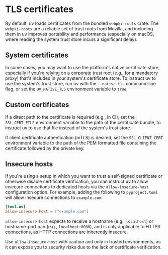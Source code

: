 # TLS certificates

By default, uv loads certificates from the bundled `webpki-roots` crate. The `webpki-roots` are a
reliable set of trust roots from Mozilla, and including them in uv improves portability and
performance (especially on macOS, where reading the system trust store incurs a significant delay).

## System certificates

In some cases, you may want to use the platform's native certificate store, especially if you're
relying on a corporate trust root (e.g., for a mandatory proxy) that's included in your system's
certificate store. To instruct uv to use the system's trust store, run uv with the `--native-tls`
command-line flag, or set the `UV_NATIVE_TLS` environment variable to `true`.

## Custom certificates

If a direct path to the certificate is required (e.g., in CI), set the `SSL_CERT_FILE` environment
variable to the path of the certificate bundle, to instruct uv to use that file instead of the
system's trust store.

If client certificate authentication (mTLS) is desired, set the `SSL_CLIENT_CERT` environment
variable to the path of the PEM formatted file containing the certificate followed by the private
key.

## Insecure hosts

If you're using a setup in which you want to trust a self-signed certificate or otherwise disable
certificate verification, you can instruct uv to allow insecure connections to dedicated hosts via
the `allow-insecure-host` configuration option. For example, adding the following to
`pyproject.toml` will allow insecure connections to `example.com`:

```toml
[tool.uv]
allow-insecure-host = ["example.com"]
```

`allow-insecure-host` expects to receive a hostname (e.g., `localhost`) or hostname-port pair (e.g.,
`localhost:8080`), and is only applicable to HTTPS connections, as HTTP connections are inherently
insecure.

Use `allow-insecure-host` with caution and only in trusted environments, as it can expose you to
security risks due to the lack of certificate verification.
